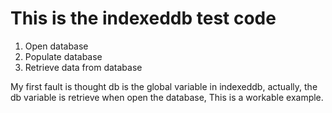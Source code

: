 # This is the indexeddb test code

1. Open database
2. Populate database
3. Retrieve data from database

My first fault is thought db is the global variable in indexeddb, 
actually, the db variable is retrieve when open the database,
This is a workable example.
